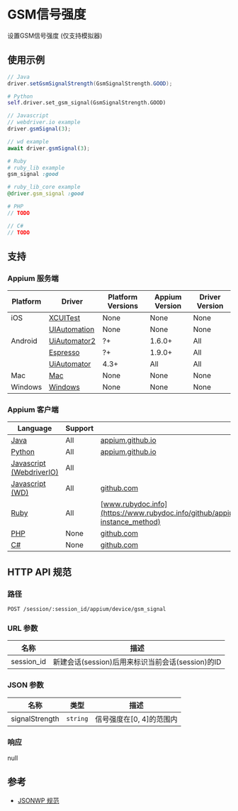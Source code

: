 
# GSM信号强度

设置GSM信号强度 (仅支持模拟器)

## 使用示例

```java
// Java
driver.setGsmSignalStrength(GsmSignalStrength.GOOD);

```

```python
# Python
self.driver.set_gsm_signal(GsmSignalStrength.GOOD)

```

```javascript
// Javascript
// webdriver.io example
driver.gsmSignal(3);

// wd example
await driver.gsmSignal(3);

```

```ruby
# Ruby
# ruby_lib example
gsm_signal :good

# ruby_lib_core example
@driver.gsm_signal :good

```

```php
# PHP
// TODO

```

```csharp
// C#
// TODO

```



## 支持


### Appium 服务端

|Platform|Driver|Platform Versions|Appium Version|Driver Version|
|--------|----------------|------|--------------|--------------|
| iOS | [XCUITest](/docs/cn/drivers/ios-xcuitest.md) | None | None | None |
|  | [UIAutomation](/docs/cn/drivers/ios-uiautomation.md) | None | None | None |
| Android | [UiAutomator2](/docs/cn/drivers/android-uiautomator2.md) | ?+ | 1.6.0+ | All |
|  | [Espresso](/docs/cn/drivers/android-espresso.md) | ?+ | 1.9.0+ | All |
|  | [UiAutomator](/docs/cn/drivers/android-uiautomator.md) | 4.3+ | All | All |
| Mac | [Mac](/docs/cn/drivers/mac.md) | None | None | None |
| Windows | [Windows](/docs/cn/drivers/windows.md) | None | None | None |



### Appium 客户端

|Language|Support|Documentation|
|--------|-------|-------------|
|[Java](https://github.com/appium/java-client/releases/latest)| All | [appium.github.io](https://appium.github.io/java-client/io/appium/java_client/android/SupportsSpecialEmulatorCommands.html#setGsmSignalStrength-io.appium.java_client.android.GsmSignalStrength-) |
|[Python](https://github.com/appium/python-client/releases/latest)| All | [appium.github.io](https://appium.github.io/python-client-sphinx/webdriver.extensions.android.html#webdriver.extensions.android.gsm.Gsm.set_gsm_signal) |
|[Javascript (WebdriverIO)](http://webdriver.io/index.html)| All |  |
|[Javascript (WD)](https://github.com/admc/wd/releases/latest)| All | [github.com](https://github.com/admc/wd/blob/master/lib/commands.js#L3221) |
|[Ruby](https://github.com/appium/ruby_lib/releases/latest)| All | [www.rubydoc.info](https://www.rubydoc.info/github/appium/ruby_lib_core/master/Appium/Core/Android/Device/Emulator#gsm_signal-instance_method) |
|[PHP](https://github.com/appium/php-client/releases/latest)| None | [github.com](https://github.com/appium/php-client/) |
|[C#](https://github.com/appium/appium-dotnet-driver/releases/latest)| None | [github.com](https://github.com/appium/appium-dotnet-driver/) |


## HTTP API 规范


### 路径

`POST /session/:session_id/appium/device/gsm_signal`


### URL 参数

|名称|描述|
|----|-----------|
|session_id|新建会话(session)后用来标识当前会话(session)的ID|


### JSON 参数

|名称|类型|描述|
|----|----|-----------|
| signalStrength | `string` | 信号强度在[0, 4]的范围内 |


### 响应

null

## 参考

* [JSONWP 规范](https://github.com/appium/appium-base-driver/blob/master/lib/protocol/routes.js#L397)
